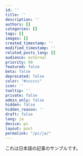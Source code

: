 ```yaml
---
id: ''
title: ''
description: ''
authors: []
categories: []
tags: []
images: []
created_timestamp: ''
modified_timestamp: ''
related_posts_lang: []
audience: external
priority: 99
featured: false
beta: false
deprecated: false
color: "#cccccc"
icon: ''
tooltip: ''
private: false
admin_only: false
hidden: false
hidden_reason: ''
draft: false
lang: ja
device: pc
layout: post
permalink: "/pc/ja/"
---
```


これは日本語の記事のサンプルです。

